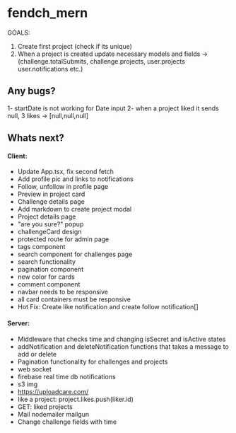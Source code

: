 # fendch_mern

GOALS:

1) Create first project (check if its unique)
2) When a project is created update necessary models and fields -> (challenge.totalSubmits, challenge.projects, user.projects user.notifications etc.)



## Any bugs?
1- startDate is not working for Date input
2- when a project liked it sends null, 3 likes -> [null,null,null]

## Whats next?

#### Client:
- Update App.tsx, fix second fetch
- Add profile pic and links to notifications
- Follow, unfollow in profile page
- Preview in project card
- Challenge details page
- Add markdown to create project modal
- Project details page
- "are you sure?" popup
- challengeCard design
- protected route for admin page
- tags component
- search component for challenges page
- search functionality
- pagination component
- new color for cards
- comment component
- navbar needs to be responsive
- all card containers must be responsive
- Hot Fix: Create like notification and create follow notification[]

#### Server:
- Middleware that checks time and changing isSecret and isActive states
- addNotification and deleteNotification functions that takes a message to add or delete
- Pagination functionality for challenges and projects
- web socket
- firebase real time db notifications
- s3 img
- https://uploadcare.com/
- like a project: project.likes.push(liker.id)
- GET: liked projects
- Mail nodemailer mailgun 
- Change challenge fields with time
 


